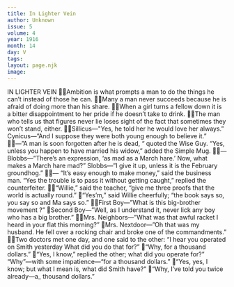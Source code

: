 ```yaml
---
title: In Lighter Vein
author: Unknown
issue: 5
volume: 4
year: 1916
month: 14
day: V
tags:
layout: page.njk
image:
---
```

IN LIGHTER VEIN Ambition is what prompts a man to do the things he can’t instead of those he can. Many a man never succeeds because he is afraid of doing more than his share. When a girl turns a fellow down it is a bitter disappointment to her pride if he doesn’t take to drink. The man who tells us that figures never lie loses sight of the fact that sometimes they won’t stand, either. Sillicus—"Yes, he told her he would love her always.” Cynicus—”And I suppose they were both young enough to believe it.”  —”A man is soon forgotten after he is dead, “ quoted the Wise Guy. “Yes, unless you happen to have married his widow,” added the Simple Mug. —Blobbs—”There’s an expression, ‘as mad as a March hare.’ Now, what makes a March hare mad?” Slobbs—”I give it up, unless it is the February groundhog.” — “It’s easy enough to make money,” said the business man. “Yes the trouble is to pass it without getting caught,” replied the counterfeiter. “Willie,” said the teacher, “give me three proofs that the world is actually round.” “Yes’m,” said Willie cheerfully; “the book says so, you say so and Ma says so.” First Boy—”What is this big-brother movement ?” Second Boy—”Well, as I understand it, never lick any boy who has a big brother.” Mrs. Neighbors—”What was that awful racket I heard in your flat this morning?” Mrs. Nextdoor—”Oh that was my husband. He fell over a rocking chair and broke one of the commandments.” Two doctors met one day, and one said to the other: “I hear you operated on Smith yesterday What did you do that for?” “Why, for a thousand dollars.” “Yes, I know,” replied the other; what did you operate for?” “Why”—with some impatience—“for a thousand dollars.” “Yes, yes, I know; but what I mean is, what did Smith have?” “Why, I’ve told you twice already—a_ thousand dollars.”
